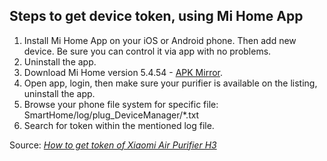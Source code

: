 <h2>Steps to get device token, using Mi Home App</h2>

<ol>
<li>Install Mi Home App on your iOS or Android phone. Then add new device. Be sure you can control it via app with no problems.</li>
<li>Uninstall the app.</li>
<li>Download Mi Home version 5.4.54 - <a href='https://www.apkmirror.com/apk/xiaomi-inc/mihome/mihome-5-4-45-release/mi-home-5-4-45-android-apk-download/download/'>APK Mirror</a>.</li>
<li>Open app, login, then make sure your purifier is available on the listing, uninstall the app.</li>
<li>Browse your phone file system for specific file: SmartHome/log/plug_DeviceManager/*.txt</li>
<li>Search for token within the mentioned log file.</li>
</ol>

Source: <i><a href='https://mic22.medium.com/how-to-get-token-of-xiaomi-air-purifier-h3-oct-2020-47d0f02451c3'> How to get token of Xiaomi Air Purifier H3</a> </i>
